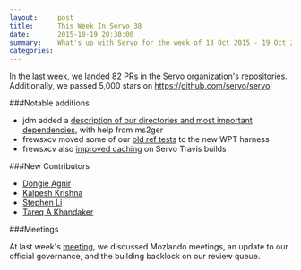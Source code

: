 ```yaml
---
layout:     post
title:      This Week In Servo 38
date:       2015-10-19 20:30:00
summary:    What's up with Servo for the week of 13 Oct 2015 - 19 Oct 2015
categories:
---
```


In the [last week](https://github.com/pulls?page=1&q=is%3Apr+is%3Amerged+closed%3A2015-10-12..2015-10-19+user%3Aservo),
we landed 82 PRs in the Servo organization's repositories. Additionally, we passed 5,000 stars on https://github.com/servo/servo!

###Notable additions

 - jdm added a [description of our directories and most important dependencies](https://github.com/servo/servo/pull/8054), with help from ms2ger
 - frewsxcv moved some of our [old ref tests](https://github.com/servo/servo/pull/8045) to the new WPT harness
 - frewsxcv also [improved caching](https://github.com/servo/servo/pull/8036) on Servo Travis builds

###New Contributors

 - [Dongie Agnir](https://github.com/dagnir)
 - [Kalpesh Krishna](https://github.com/martiansideofthemoon)
 - [Stephen Li](https://github.com/sliz1)
 - [Tareq A Khandaker](https://github.com/tareqak)

###Meetings

At last week's [meeting](https://github.com/servo/servo/wiki/Meeting-2015-10-12), we discussed Mozlando meetings, an update
to our official governance, and the building backlock on our review queue.

